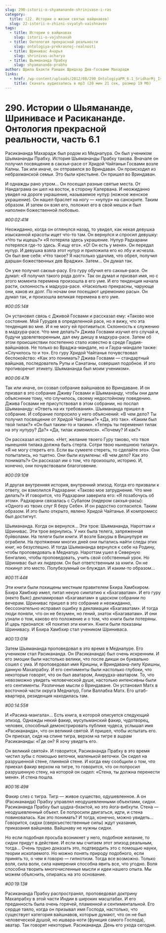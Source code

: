 ```yaml
---
slug: 290-istorii-o-shyamanande-shrinivase-i-ras
category:
  title: (22. Истории о жизни святых вайшнавов)
  slug: 22-istorii-o-zhizni-svyatyh-vaishnavov
tags:
  - title: Истории о вайшнавах
    slug: istorii-o-vajshnavah
  - title: Онтология прекрасной реальности
    slug: ontologiya-prekrasnoj-realnosti
  - title: Шринивас Ачарья
    slug: shrinivas-acharya
  - title: Шьямананда Прабху
    slug: shyamananda-prabhu
author: Шрила Бхакти Ракшак Шридхар Дев-Госвами Махарадж
links:
  - href: /wp-content/uploads/2012/08/290_OntologiyaPR_6.1_SridharMj_Istorii_o_Shyamanande_Shrinivase_i_Rasikanande.mp3
    title: Скачать аудиозапись в mp3 (20 мин 21 сек, размер 19 Мб)
---
```


# 290. Истории о Шьямананде, Шринивасе и Расикананде. Онтология прекрасной реальности, часть 6.1

Расикананда Махарадж был родом из Меднапура. Он был учеником Шьямананды Прабху. История Шьямананды Прабху такова. Вначале он получил посвящение в сакхья-расе от Хридой Чайтаньи Госвами возле Калны. Так или иначе, он отправился во Вриндаван. Он происходил из небрахманской семьи. Это были крестьяне. Он пришел во Вриндаван.

И однажды рано утром… Он посещал разные святые места. От Нандаграма он шел на восток, в сторону Калервана. И неожиданно увидел на дороге украшение, называемое нупур (ножное женское украшение). Он нашел браслет на ногу — «нупур» на санскрите. Таким образом. И затем он взял его, положил его в свой мешок и был наполнен божественной любовью.

*#00:02:41#*

Неожиданно, когда он оглянулся назад, то увидел, как некая девушка изысканной красоты ищет что-то там. Он вернулся и спросил девушку: «Что ты ищешь?» «Я потеряла здесь украшение. Нупур Радхарани потерялся где-то здесь. Я ищу его». «О! Он есть у меня». Он передал нупур. И девушка взяла этот нупур и приложила его ко лбу и исчезла. Он был вне себя: «Что такое? Я настолько удачлив, что обрел, получил даршан божественных дев Враджи». Затем… Он думал так.

Он уже получил сакхья-расу. Его гуру обучил его сакхья-расе. Он думал: «Я получил такого рода долг». Так он думал и призвал имя, но с этого момента перемена произошла в его уме. И его тенденция начала расти, склонность к мадхура-расе. «Насколько прекрасны, чарующе они, каков их долг. По ночам они посещают церемонию расы». Он думал так, и произошла великая перемена в его уме.

*#00:05:14#*

Он установил связь с Дживой Госвами и рассказал ему: «Таково мое состояние. Мой Гурудев в определенной расе, но я вижу, что эта тенденция во мне. И я не могу ей противиться. Склонность к служению в мадхура-расе. Что мне делать?» Джива Госвами изучил его случай и, будучи удовлетворенным, дал ему дикшу в мадхура-расе. Затем об этом происшествии постепенно стало известно в среде Гаудия-вайшнавов. Не только во Враджа-мандале, но и Гаура-мандале также: «Случилось то и то». Его гуру Хридой Чайтанья почувствовал беспокойство: «Как это понимать? Джива Госвами — стандартный вайшнав, последователь Рупы и Санатаны, совершил подобное. И это противоречит этикету. Шьямананда был моим учеником».

*#00:06:47#*

Так или иначе, он созвал собрание вайшнавов во Вриндаване. И он призвал в это собрание Дживу Госвами и Шьямананду, чтобы они дали объяснение тому, что случилось, своему недостойному поведению. Джива Госвами не присутствовал в этом собрании, но послал Шьямананду: «Ответь на их требования». Шьямананда пришел в собрание. И собрание попросило у него объяснений: «В чем дело? Ты получил посвящение от Хридой Чайтаньи?» «Да, это так». «Каким был твой тилак?» «Он был таким-то и таким». «Теперь ты переменил тилак на эту нупуру? Да?» «Да, тилак изменился». «Почему? И как?»

Он рассказал историю. «Нет, желание твоего Гуру таково, что твоя нынешняя тилака должна быть стерта. Сотри твою нынешнюю тилаку». «Я не могу стереть его. Если вы сумеете стереть, то сделайте это». Они попытались, но тщетно. Они были изумлены: «В чем дело? Как это понимать?» Он рассказал им о том, что произошло, историю. И, конечно, они почувствовали благоговение.

*#00:09:10#*

И другая внутренняя история, внутренний эпизод. Когда его призвали к ответу, он взмолился Радхарани: «Таково мое затруднение. Что мне делать?» И говорится, что Радхарани заверила его: «Я позабочусь об этом». Радхарани связалась с Субалом (лидером сакхья-расы): «Одного из твоих слуг Я беру Себе». И он радостно согласился. Таким образом. И это было открыто, явлено Хридой Чайтанье. И компромисс был достигнут.

Шьямананда. Когда он вернулся… Эти трое: Шьямананда, Нароттам и Шринивас. Эти трое вернулись. У них была телега, запряженная буйволами. На телеги были книги. И возле Бакуры в Вишнупуре их ограбили. На протяжении многих дней они пытались найти следы этих книг, но безуспешно. И тогда Шьямананда вернулся к себе на Родину, чтобы проповедовать в Меднапур. Нароттам ушел в Северную Бенгалию, чтобы проповедовать, учить свой собственный урок. Но Шринивас был их лидером. Он был ответственным за книги. Он не покинул это место. Полубезумный он блуждал. И каким-то образом…

*#00:11:44#*

Эти книги были похищены местным правителем Бхира Хамбхиром. Бхира Хамбхир имел, питал некую симпатию к «Бхагаватам». И его гуру (некто Вьяс) декламировал «Бхагаватам» в царском собрании по вечерам. Шринивас пришел в это собрание и неожиданно, бессознательно исправил ошибку в декламации «Бхагаватам». И тогда люди поняли, что он не безумен, но гений, знаток «Бхагаватам». И они узнали о том, каково его положение и о том, что книги были потеряны. И царь признался: «Я похитил эти книги». Книги были показаны Шринивасу. И Бхира Хамбхир стал учеником Шриниваса.

*#00:13:01#*

Затем Шьямананда проповедовал в это время в Меднапуре. Его учеником стал Расикананда. Он (Расикананда) был очень искренним. И его эмоции были настолько велики, что после дикши он буквально сошел с ума. И проповедовал имя Кришны, и Вриндавана-лилу Кришны, данную Махапрабху. И его сентименты были настолько глубоки, что некоторые говорят, что он был аватаром, Анирудха-аватаром. То, что невозможно увидеть человеческой душе, настолько интенсивны были его сентименты. Различные мысли о Вриндаване. Он установил Матх в восточной части округа Меднапур, Гопи Валлабха Матх. Его штаб-квартира, резиденция находилась там.

*#00:14:55#*

И «Расика-мангала»… Есть книга, в которой описуется следующий эпизод. Однажды некий факир, мусульманский факир, чудотворец, человек, способный демонстрировать публике чудеса, услышал имя «Расикананда», что он великий святой. И пришел, чтобы испытать его. Он приехал, сидя на спине тигра, верхом на тигре в ашрам Расикананды: «Где он? Я хочу увидеть его.

Он великий святой». И говорится, Расикананда Прабху в это время чистил зубы с помощью веточки, маленькой веточки. Он сидел на разрушенной стене, глиняной стене. И когда ему сообщили о том, что приехал факир верхом на тигре, то говорится, что он попросил разрушенную стену, на которой он сидел: «Стена, ты должна перенести меня». И стена пошла.

*#00:16:49#*

Факир слез с тигра. Тигр — живое существо, одушевленное. А он (Расикананда) Прабху управлял неодушевленными объектами, сидхи. Расикананда Прабху был шудха-бхактой, но это йога-вибхути. Стена — неодушевленный объект. Ее попросили двигаться, идти, и стена повиновалась. Как это понимать? И тогда, конечно, можно увидеть… Говорится, сидхи (сверхъестественные силы) ждут указания, приказания вайшнава. Вайшнаву не нужны сидхи.

Но если подобная просьба возникнет у него, подобное желание, то сидхи придут в действие. И если мы считаем этот эпизод реальным, тогда… Очень трудно доказать это, подтвердить это с помощью науки, теории ископаемого. Но можно понять природу подобного, если принять то, о чем я говорю — гипнотизм. Тогда все возможно. Только воля, сила воли, сила намерения способна явить все, что угодно. Воля способна творить многочисленные мысли и идеи нашего опыта. Мы можем объяснить, опираясь на это основание.

*#00:19:13#*

Расикананда Прабху распространял, проповедовал доктрину Махапрабху в этой части Индии в широких масштабах. И его преданность была очень горячей, пламенной и сентиментальной. Его сердце таяло, когда он призывал имя Господа, настолько, что существует категория вайшнавов, которые думают, что он не был человеческой душой, но ишвара-коти (функция самого Господа), аватар. Так говорят некоторые. Расикананда. День его ухода сегодня.

